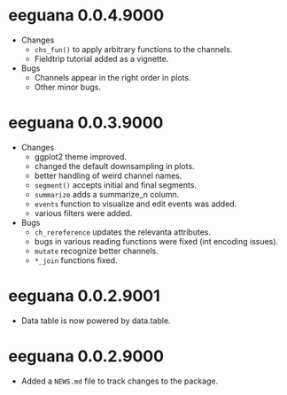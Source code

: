 # eeguana 0.0.4.9000
 - Changes
   - `chs_fun()` to apply arbitrary functions to the channels.
   - Fieldtrip tutorial added as a vignette.
 - Bugs
   - Channels appear in the right order in plots.
   - Other minor bugs.
# eeguana 0.0.3.9000
 - Changes
   - ggplot2 theme improved.
   - changed the default downsampling in plots.
   - better handling of weird channel names.
   - `segment()` accepts initial and final segments.
   - `summarize` adds a summarize_n column.
   - `events` function to visualize and edit events was added.
   - various filters were added.
 - Bugs
   - `ch_rereference` updates the relevanta attributes.
   - bugs in various reading functions were fixed (int encoding issues).
   - `mutate` recognize better channels.
   - `*_join` functions fixed.
   
# eeguana 0.0.2.9001

- Data table is now powered by data.table.


# eeguana 0.0.2.9000

* Added a `NEWS.md` file to track changes to the package.
